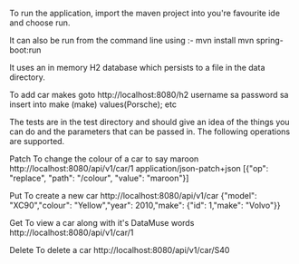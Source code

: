 To run the application, import the maven project into you're favourite ide and choose run.

It can also be run from the command line using :-
mvn install
mvn spring-boot:run

It uses an in memory H2 database which persists to a file in the data directory.


To add car makes goto
http://localhost:8080/h2
username sa
password sa
insert into make (make) values(Porsche); etc

The tests are in the test directory and should give an idea of the things you can do and the parameters that can be passed in.
The following operations are supported.

Patch
To change the colour of a car to say maroon
http://localhost:8080/api/v1/car/1
application/json-patch+json
[{\"op\": \"replace\", \"path\": \"/colour\", \"value\": \"maroon\"}]

Put
To create a new car
http://localhost:8080/api/v1/car
{\"model\": \"XC90\",\"colour\": \"Yellow\",\"year\": 2010,\"make\": {\"id\": 1,\"make\": \"Volvo\"}}

Get
To view a car along with it's DataMuse words
http://localhost:8080/api/v1/car/1

Delete
To delete a car
http://localhost:8080/api/v1/car/S40